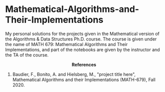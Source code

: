 # Mathematical-Algorithms-and-Their-Implementations

My personal solutions for the projects given in the Mathematical version of the Algorithms &amp; Data Structures Ph.D. course. The course is given under the name of MATH 679: Mathematical Algorithms and Their Implementations, and part of the notebooks are given by the instructor and the TA of the course.

<p style="text-align:center"><b>References</b></p>

1. Baudier, F., Bonito, A. and Hielsberg, M., "project title here", Mathematical Algorithms and their Implementations (MATH-679), Fall 2020.
